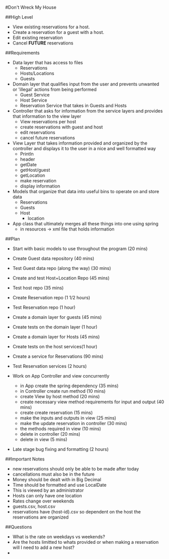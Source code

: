 #Don't Wreck My House

##High Level
- View existing reservations for a host.
- Create a reservation for a guest with a host.
- Edit existing reservation
- Cancel **FUTURE** reservations

##Requirements
- Data layer that has access to files
  - Reservations
  - Hosts/Locations
  - Guests
- Domain layer that qualifies input from the user and prevents 
unwanted or 'illegal' actions from being performed
  - Guest Service
  - Host Service
  - Reservation Service that takes in Guests and Hosts
- Controller that asks for information from the service layers 
and provides that information to the view layer
  - View reservations per host
  - create reservations with guest and host
  - edit reservations
  - cancel future reservations
- View Layer that takes information provided and organized by 
the controller and displays it to the user in a nice and well
formatted way
  - Println
  - header
  - getDate
  - getHost/guest
  - getLocation
  - make reservation
  - display information
- Models that organize that data into useful bins to operate
on and store data
  - Reservations
  - Guests
  - Host
    - location
- App class that ultimately merges all these things into one 
using spring 
  - in resources -> xml file that holds information

##Plan
- Start with basic models to use throughout the program (20 mins)
- Create Guest data repository (40 mins)
- Test Guest data repo (along the way) (30 mins)
- Create and test Host+Location Repo (45 mins)
- Test host repo (35 mins)
- Create Reservation repo (1 1/2 hours)
- Test Reservation repo (1 hour)

- Create a domain layer for guests (45 mins)
- Create tests on the domain layer (1 hour)
- Create a domain layer for Hosts (45 mins)
- Create tests on the host services(1 hour)
- Create a service for Reservations (90 mins)
- Test Reservation services (2 hours)

- Work on App Controller and view concurrently
  - in App create the spring dependency (35 mins)
  - in Controller create run method (10 mins)
  - create View by host method (20 mins)
  - create necessary view method requirements for input and output (40 mins)
  - create create reservation (15 mins)
  - make the inputs and outputs in view (25 mins)
  - make the update reservation in controller (30 mins)
  - the methods required in view (10 mins)
  - delete in controller (20 mins)
  - delete in view (5 mins)

- Late stage bug fixing and formatting (2 hours)

##Important Notes
- new reservations should only be able to be made after today
- cancellations must also be in the future
- Money should be dealt with in Big Decimal
- Time should be formatted and use LocalDate
- This is viewed by an administrator
- Hosts can only have one location
- Rates change over weekends
- guests.csv, host.csv
- reservations have {host-id}.csv so dependent on the host 
the reservations are organized

##Questions
- What is the rate on weekdays vs weekends?
- Are the hosts limitted to whats provided or when making a reservation
will I need to add a new host?
- 

